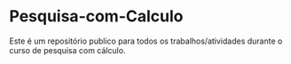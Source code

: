 # Pesquisa-com-Calculo
 Este é um repositório publico para todos os trabalhos/atividades durante o curso de pesquisa com cálculo.
